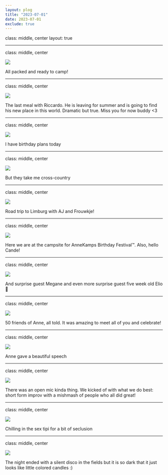 ```yaml
---
layout: plog
title: "2023-07-01"
date: 2023-07-01
exclude: true
---
```


class: middle, center
layout: true

---

class: middle, center

<img class="plog-picture" src="{{ site.baseurl }}/img/plog/2023-07-01/01.jpg" />

All packed and ready to camp!

---

class: middle, center

<img class="plog-picture" src="{{ site.baseurl }}/img/plog/2023-07-01/02.jpg" />

The last meal with Riccardo. He is leaving for summer and is going to find his new place in this world. Dramatic but true. Miss you for now buddy <3

---

class: middle, center

<img class="plog-picture" src="{{ site.baseurl }}/img/plog/2023-07-01/03.jpg" />

I have birthday plans today

---

class: middle, center

<img class="plog-picture" src="{{ site.baseurl }}/img/plog/2023-07-01/04.jpg" />

But they take me cross-country

---

class: middle, center

<img class="plog-picture" src="{{ site.baseurl }}/img/plog/2023-07-01/05.jpg" />

Road trip to Limburg with AJ and Frouwkje!

---

class: middle, center

<img class="plog-picture" src="{{ site.baseurl }}/img/plog/2023-07-01/06.jpg" />

Here we are at the campsite for AnneKamps Birthday Festival™. Also, hello Cande!

---

class: middle, center

<img class="plog-picture" src="{{ site.baseurl }}/img/plog/2023-07-01/07.jpg" />

And surprise guest Megane and even more surprise guest five week old Elio 👶

---

class: middle, center

<img class="plog-picture" src="{{ site.baseurl }}/img/plog/2023-07-01/08.jpg" />

50 friends of Anne, all told. It was amazing to meet all of you and celebrate!

---

class: middle, center

<img class="plog-picture" src="{{ site.baseurl }}/img/plog/2023-07-01/09.jpg" />

Anne gave a beautiful speech

---

class: middle, center

<img class="plog-picture" src="{{ site.baseurl }}/img/plog/2023-07-01/10.jpeg" />

There was an open mic kinda thing. We kicked of with what we do best: short form improv with a mishmash of people who all did great!

---

class: middle, center

<img class="plog-picture" src="{{ site.baseurl }}/img/plog/2023-07-01/11.jpg" />

Chilling in the sex tipi for a bit of seclusion

---

class: middle, center

<img class="plog-picture" src="{{ site.baseurl }}/img/plog/2023-07-01/12.jpg" />

The night ended with a silent disco in the fields but it is so dark that it just looks like little colored candles :)